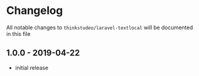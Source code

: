 # Changelog

All notable changes to `thinkstudeo/laravel-textlocal` will be documented in this file

## 1.0.0 - 2019-04-22

- initial release
